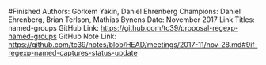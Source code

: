 #Finished
Authors: Gorkem Yakin, Daniel Ehrenberg
Champions: Daniel Ehrenberg, Brian Terlson, Mathias Bynens
Date: November 2017
Link Titles: named-groups
GitHub Link: https://github.com/tc39/proposal-regexp-named-groups
GitHub Note Link: https://github.com/tc39/notes/blob/HEAD/meetings/2017-11/nov-28.md#9if-regexp-named-captures-status-update
